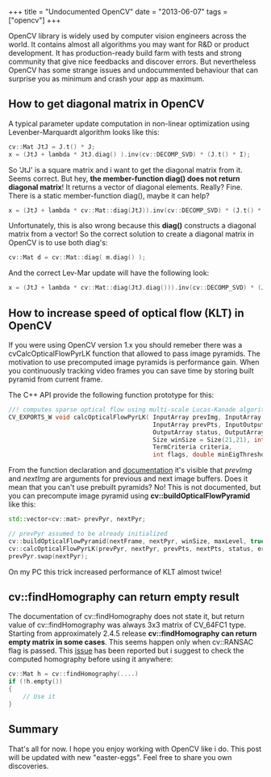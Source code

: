 +++
title =  "Undocumented OpenCV"
date = "2013-06-07"
tags =  ["opencv"]
+++

OpenCV library is widely used by computer vision engineers across the world. It contains almost all algorithms you may want for R&D or product development. It has production-ready build farm with tests and strong community that give nice feedbacks and discover errors. But nevertheless OpenCV has some strange issues and undocummented behaviour that can surprise you as minimum and crash your app as maximum.

<!--more-->

## How to get diagonal matrix in OpenCV

A typical parameter update computation in non-linear optimization using Levenber-Marquardt algorithm looks like this:
    
```cpp   
cv::Mat JtJ = J.t() * J;
x = (JtJ + lambda * JtJ.diag() ).inv(cv::DECOMP_SVD) * (J.t() * I);
```

So 'JtJ' is a square matrix and i want to get the diagonal matrix from it. Seems correct. But hey, **the member-function diag() does not return diagonal matrix**! It returns a vector of diagonal elements. Really? Fine. There is a static member-function diag(), maybe it can help?
    
```cpp 
x = (JtJ + lambda * cv::Mat::diag(JtJ)).inv(cv::DECOMP_SVD) * (J.t() * I);
```

Unfortunately, this is also wrong because this **diag()** constructs a diagonal matrix from a vector! So the correct solution to create a diagonal matrix in OpenCV is to use both diag's:
    
```cpp 
cv::Mat d = cv::Mat::diag( m.diag() );
```    

And the correct Lev-Mar update will have the following look:
    
```cpp 
x = (JtJ + lambda * cv::Mat::diag(JtJ.diag())).inv(cv::DECOMP_SVD) * (J.t() * I);
```

## How to increase speed of optical flow (KLT) in OpenCV

If you were using OpenCV version 1.x you should remeber there was a cvCalcOpticalFlowPyrLK function that allowed to pass image pyramids. The motivation to use precomputed image pyramids is performance gain. When you continuously tracking video frames you can save time by storing built pyramid from current frame.

The C++ API provide the following function prototype for this:
    
```cpp
//! computes sparse optical flow using multi-scale Lucas-Kanade algorithm
CV_EXPORTS_W void calcOpticalFlowPyrLK( InputArray prevImg, InputArray nextImg,
                                        InputArray prevPts, InputOutputArray nextPts,
                                        OutputArray status, OutputArray err,
                                        Size winSize = Size(21,21), int maxLevel = 3,
                                        TermCriteria criteria,
                                        int flags, double minEigThreshold);
``` 


From the function declaration and [documentation][1] it's visible that _prevImg_ and _nextImg_ are arguments for previous and next image buffers. Does it mean that you can't use prebuilt pyramids? No! This is not documented, but you can precompute image pyramid using **cv::buildOpticalFlowPyramid** like this:
    
```cpp 
std::vector<cv::mat> prevPyr, nextPyr;

// prevPyr assumed to be already initialized 
cv::buildOpticalFlowPyramid(nextFrame, nextPyr, winSize, maxLevel, true);
cv::calcOpticalFlowPyrLK(prevPyr, nextPyr, prevPts, nextPts, status, err, winSize, maxLevel);
prevPyr.swap(nextPyr);
```

On my PC this trick increased performance of KLT almost twice!

## cv::findHomography can return empty result

The documentation of cv::findHomography does not state it, but return value of cv::findHomography was always 3x3 matrix of CV_64FC1 type. Starting from approximately 2.4.5 release **cv::findHomography can return empty matrix in some cases**. This seems happen only when cv::RANSAC flag is passed. This [issue][2] has been reported but i suggest to check the computed homography before using it anywhere:
    
```cpp     
cv::Mat h = cv::findHomography(....)
if (!h.empty())
{
    // Use it
}
```
    

## Summary

That's all for now. I hope you enjoy working with OpenCV like i do. This post will be updated with new "easter-eggs". Feel free to share you own discoveries.

   [1]: http://docs.opencv.org/modules/video/doc/motion_analysis_and_object_tracking.html&usg=AFQjCNGCeanEXmqKq5DU7dpbp1m2xo0lPA
   [2]: http://code.opencv.org/issues/3057